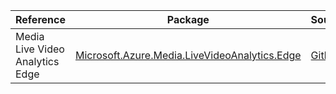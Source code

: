 | Reference | Package | Source |
|---|---|---|
|Media Live Video Analytics Edge|[Microsoft.Azure.Media.LiveVideoAnalytics.Edge](https://www.nuget.org/packages/Microsoft.Azure.Media.LiveVideoAnalytics.Edge)|[Github](https://github.com/Azure/azure-sdk-for-net)|
